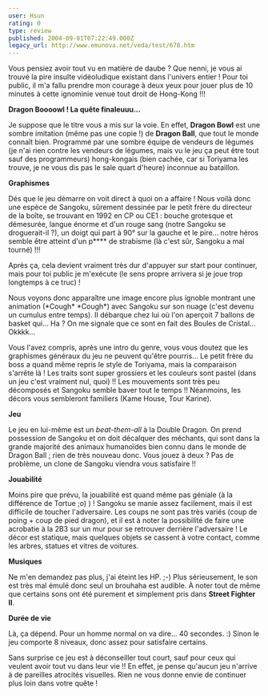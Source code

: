 ```yaml
---
user: Hsun
rating: 0
type: review
published: 2004-09-01T07:22:49.000Z
legacy_url: http://www.emunova.net/veda/test/678.htm
---
```

Vous pensiez avoir tout vu en matière de daube ? Que nenni, je vous ai trouvé la pire insulte vidéoludique existant dans l'univers entier ! Pour toi public, il m'a fallu prendre mon courage à deux yeux pour jouer plus de 10 minutes à cette ignominie venue tout droit de Hong-Kong !!!  

  

**Dragon Boooowl ! La quête finaleuuu...**  

  

Je suppose que le titre vous a mis sur la voie. En effet, **Dragon Bowl** est une sombre imitation (même pas une copie !) de **Dragon Ball**, que tout le monde connaît bien. Programmé par une sombre équipe de vendeurs de légumes (je n'ai rien contre les vendeurs de légumes, mais vu le jeu ça peut être tout sauf des programmeurs) hong-kongais (bien cachée, car si Toriyama les trouve, je ne vous dis pas le sale quart d'heure) inconnue au bataillon.  

  

**Graphismes**  

Dés que le jeu démarre on voit direct à quoi on a affaire ! Nous voilà donc une espèce de Sangoku, sûrement dessinée par le petit frère du directeur de la boîte, se trouvant en 1992 en CP ou CE1 : bouche grotesque et démesurée, langue énorme et d'un rouge sang (notre Sangoku se droguerait-il ?), un doigt qui part à 90° sur la gauche et le pire... notre héros semble être atteint d'un p\*\*\*\* de strabisme (là c'est sûr, Sangoku a mal tourné) !!!  

Après ça, cela devient vraiment très dur d'appuyer sur start pour continuer, mais pour toi public je m'exécute (le sens propre arrivera si je joue trop longtemps à ce truc) !  

Nous voyons donc apparaître une image encore plus ignoble montrant une animation (\*Cough\* \*Cough\*) avec Sangoku sur son nuage (c'est devenu un cumulus entre temps). Il débarque chez lui où l'on aperçoit 7 ballons de basket qui... Ha ? On me signale que ce sont en fait des Boules de Cristal... Okkkk...  

Vous l'avez compris, après une intro du genre, vous vous doutez que les graphismes généraux du jeu ne peuvent qu'être pourris... Le petit frère du boss a quand même repris le style de Toriyama, mais la comparaison s'arrête là ! Les traits sont super grossiers et les couleurs sont pastel (dans un jeu c'est vraiment nul, quoi) !! Les mouvements sont très peu décomposés et Sangoku semble baver tout le temps !! Néanmoins, les décors vous sembleront familiers (Kame House, Tour Karine).  

  

**Jeu**  

Le jeu en lui-même est un _beat-them-all_ à la Double Dragon. On prend possession de Sangoku et on doit décalquer des méchants, qui sont dans la grande majorité des animaux humanoïdes bien connu dans le monde de Dragon Ball ; rien de très nouveau donc. Vous jouez à deux ? Pas de problème, un clone de Sangoku viendra vous satisfaire !!  

  

**Jouabilité**  

Moins pire que prévu, la jouabilité est quand même pas géniale (à la différence de Tortue ;o) ) ! Sangoku se manie assez facilement, mais il est difficile de toucher l'adversaire. Les coups ne sont pas très variés (coup de poing + coup de pied dragon), et il est à noter la possibilité de faire une acrobatie à la 2B3 sur un mur pour se retrouver derrière l'adversaire ! Le décor est statique, mais quelques objets se cassent à votre contact, comme les arbres, statues et vitres de voitures.  

  

**Musiques**  

Ne m'en demandez pas plus, j'ai éteint les HP. ;-) Plus sérieusement, le son est très mal émulé donc seul un brouhaha est audible. À noter tout de même que certains sons ont été purement et simplement pris dans **Street Fighter II**.  

  

**Durée de vie**  

Là, ça dépend. Pour un homme normal on va dire... 40 secondes. :) Sinon le jeu comporte 8 niveaux, donc assez pour satisfaire certains.  

  

Sans surprise ce jeu est à déconseiller tout court, sauf pour ceux qui veulent avoir tout vu dans leur vie !! En effet, je pense qu'aucun jeu n'arrive à de pareilles atrocités visuelles. Rien ne vous donne envie de continuer plus loin dans votre quête !